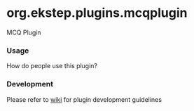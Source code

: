 # org.ekstep.plugins.mcqplugin

MCQ Plugin

### Usage

How do people use this plugin?

### Development

Please refer to [wiki](https://github.com/ekstep/Contributed-Plugins/wiki) for plugin development guidelines